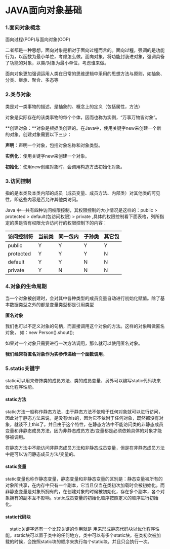 # JAVA面向对象基础

### 1.面向对象概念

面向过程(POP)与面向对象(OOP)

二者都是一种思想，面向对象是相对于面向过程而言的。面向过程，强调的是功能行为，以函数为最小单位，考虑怎么做。面向对象，将功能封装进对象，强调具备了功能的对象，以类/对象为最小单位，考虑谁来做。

面向对象更加强调运用人类在日常的思维逻辑中采用的思想方法与原则，如抽象、分类、继承、聚合、多态等

### 2.类与对象

类是对一类事物的描述，是抽象的、概念上的定义（包括属性，方法）

对象是实际存在的该类事物的每个个体，因而也称为实例，“万事万物皆对象”。

**创建对象：**对象是根据类创建的。在Java中，使用关键字new来创建一个新的对象。创建对象需要以下三步：

 **声明**：声明一个对象，包括对象名称和对象类型。

 **实例化**：使用关键字new来创建一个对象。

 **初始化**：使用new创建对象时，会调用构造方法初始化对象。

### 3.访问控制

指的是本类及本类内部的成员（成员变量、成员方法、内部类）对其他类的可见性，即这些内容是否允许其他类访问。

Java 中一共有四种访问权限控制，其权限控制的大小情况是这样的：public > protected > default(包访问权限) > private ,具体的权限控制看下面表格，列所指定的类是否有权限允许访问行的权限控制下的内容：

| 访问控制符 | 当前类 | 同一包内 | 子孙类 | 其它包 |
| ---------- | ------ | -------- | ------ | ------ |
| public     | Y      | Y        | Y      | Y      |
| protected  | Y      | Y        | Y      | N      |
| default    | Y      | Y        | N      | N      |
| private    | Y      | N        | N      | N      |

### 4.对象的生命周期

当一个对象被创建时，会对其中各种类型的成员变量自动进行初始化赋值。除了基本数据类型之外的都是变量类型都是引用类型

**匿名对象**

我们也可以不定义对象的句柄，而直接调用这个对象的方法。这样的对象叫做匿名对象， 如：new Person().shout();

如果对一个对象只需要进行一次方法调用，那么就可以使用匿名对象。

**我们经常将匿名对象作为实参传递给一个函数调用**。

### 5.static关键字

static可以用来修饰类的成员方法、类的成员变量，另外可以编写static代码块来优化程序性能。

#### static方法

static方法一般称作静态方法，由于静态方法不依赖于任何对象就可以进行访问，因此对于静态方法来说，是没有this的，因为它不依附于任何对象，既然都没有对象，就谈不上this了。并且由于这个特性，在静态方法中不能访问类的非静态成员变量和非静态成员方法，因为非静态成员方法/变量都是必须依赖具体的对象才能够被调用。

在静态方法中不能访问非静态成员方法和非静态成员变量，但是在非静态成员方法中是可以访问静态成员方法/变量的。

#### static变量

static变量也称作静态变量，静态变量和非静态变量的区别是：静态变量被所有的对象所共享，在内存中只有一个副本，它当且仅当在类初次加载时会被初始化。而非静态变量是对象所拥有的，在创建对象的时候被初始化，存在多个副本，各个对象拥有的副本互不影响。static成员变量的初始化顺序按照定义的顺序进行初始化。

#### static代码块

　static关键字还有一个比较关键的作用就是 用来形成静态代码块以优化程序性能。static块可以置于类中的任何地方，类中可以有多个static块。在类初次被加载的时候，会按照static块的顺序来执行每个static块，并且只会执行一次。



